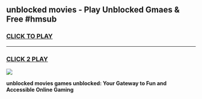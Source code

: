 
## unblocked movies - Play Unblocked Gmaes & Free #hmsub
<h3>
<a href="https://news.freeplayer.one?title=unblocked_movies&ref=24F">CLICK TO PLAY</a></h3>
<hr>

<h3>
<a href="https://news.freeplayer.one?title=unblocked_movies&ref=24F">CLICK 2 PLAY</a>
  
</h3>

<a href="https://news.freeplayer.one?title=unblocked_movies&ref=24F/"><img src="https://clearcache.store/games.png"></a>


**unblocked movies games unblocked: Your Gateway to Fun and Accessible Online Gaming**

